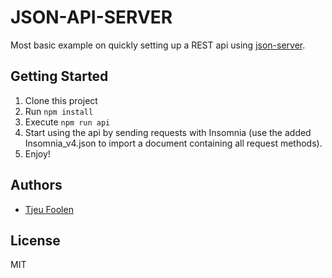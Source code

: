 # JSON-API-SERVER

Most basic example on quickly setting up a REST api using [json-server](https://github.com/typicode/json-server).

## Getting Started

1. Clone this project
2. Run `npm install`
3. Execute `npm run api`
4. Start using the api by sending requests with Insomnia (use the added Insomnia_v4.json to import a document containing all request methods).
5. Enjoy!

## Authors

- [Tjeu Foolen](https://github.com/tjeufoolen)

## License

MIT
